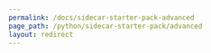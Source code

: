 ```yaml
---
permalink: /docs/sidecar-starter-pack-advanced
page_path: /python/sidecar-starter-pack/advanced
layout: redirect
---
```

